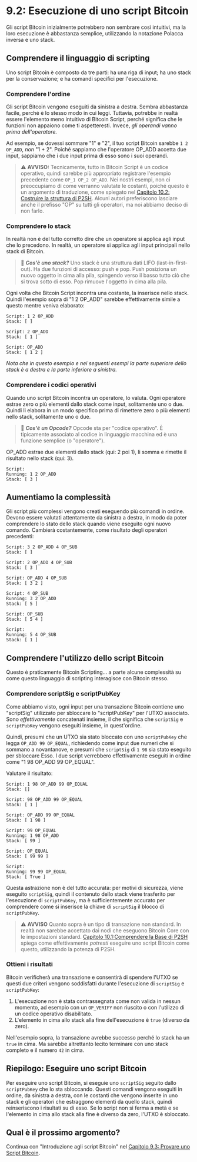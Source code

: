 # 9.2: Esecuzione di uno script Bitcoin

Gli script Bitcoin inizialmente potrebbero non sembrare così intuitivi, ma la loro esecuzione è abbastanza semplice, utilizzando la notazione Polacca inversa e uno stack.

## Comprendere il linguaggio di scripting

Uno script Bitcoin è composto da tre parti: ha una riga di input; ha uno stack per la conservazione; e ha comandi specifici per l'esecuzione.

### Comprendere l'ordine

Gli script Bitcoin vengono eseguiti da sinistra a destra. Sembra abbastanza facile, perché è lo stesso modo in cui leggi. Tuttavia, potrebbe in realtà essere l'elemento meno intuitivo di Bitcoin Script, perché significa che le funzioni non appaiono come ti aspetteresti. Invece, _gli operandi vanno prima dell'operatore._

Ad esempio, se dovessi sommare "1" e "2", il tuo script Bitcoin sarebbe `1 2 OP_ADD`, _non_ "1 + 2". Poiché sappiamo che l'operatore OP_ADD accetta due input, sappiamo che i due input prima di esso sono i suoi operandi.

> :warning: **AVVISO:** Tecnicamente, tutto in Bitcoin Script è un codice operativo, quindi sarebbe più appropriato registrare l'esempio precedente come `OP_1 OP_2 OP_ADD`. Nei nostri esempi, non ci preoccupiamo di come verranno valutate le costanti, poiché questo è un argomento di traduzione, come spiegato nel [Capitolo 10.2: Costruire la struttura di P2SH](10_2_Construire_la_Struttura_di_P2SH.md). Alcuni autori preferiscono lasciare anche il prefisso "OP" su tutti gli operatori, ma noi abbiamo deciso di non farlo.

### Comprendere lo stack

In realtà non è del tutto corretto dire che un operatore si applica agli input che lo precedono. In realtà, un operatore si applica agli input principali nello stack di Bitcoin.

> :book: ***Cos'è uno stack?*** Uno stack è una struttura dati LIFO (last-in-first-out). Ha due funzioni di accesso: push e pop. Push posiziona un nuovo oggetto in cima alla pila, spingendo verso il basso tutto ciò che si trova sotto di esso. Pop rimuove l'oggetto in cima alla pila.

Ogni volta che Bitcoin Script incontra una costante, la inserisce nello stack. Quindi l'esempio sopra di "1 2 OP_ADD" sarebbe effettivamente simile a questo mentre veniva elaborato:
```
Script: 1 2 OP_ADD
Stack: [ ]

Script: 2 OP_ADD
Stack: [ 1 ]

Script: OP_ADD
Stack: [ 1 2 ]
```
_Nota che in questo esempio e nei seguenti esempi la parte superiore dello stack è a destra e la parte inferiore a sinistra._

### Comprendere i codici operativi

Quando uno script Bitcoin incontra un operatore, lo valuta. Ogni operatore estrae zero o più elementi dallo stack come input, solitamente uno o due. Quindi li elabora in un modo specifico prima di rimettere zero o più elementi nello stack, solitamente uno o due.

> :book: ***Cos'è un Opcode?*** Opcode sta per "codice operativo". È tipicamente associato al codice in linguaggio macchina ed è una funzione semplice (o "operatore").

OP_ADD estrae due elementi dallo stack (qui: 2 poi 1), li somma e rimette il risultato nello stack (qui: 3).
```
Script:
Running: 1 2 OP_ADD
Stack: [ 3 ]
```

## Aumentiamo la complessità

Gli script più complessi vengono creati eseguendo più comandi in ordine. Devono essere valutati attentamente da sinistra a destra, in modo da poter comprendere lo stato dello stack quando viene eseguito ogni nuovo comando. Cambierà costantemente, come risultato degli operatori precedenti:
```
Script: 3 2 OP_ADD 4 OP_SUB
Stack: [ ]

Script: 2 OP_ADD 4 OP_SUB
Stack: [ 3 ]

Script: OP_ADD 4 OP_SUB
Stack: [ 3 2 ]

Script: 4 OP_SUB
Running: 3 2 OP_ADD
Stack: [ 5 ]

Script: OP_SUB
Stack: [ 5 4 ]

Script: 
Running: 5 4 OP_SUB
Stack: [ 1 ]
```

## Comprendere l'utilizzo dello script Bitcoin

Questo è praticamente Bitcoin Scripting... a parte alcune complessità su come questo linguaggio di scripting interagisce con Bitcoin stesso.

### Comprendere scriptSig e scriptPubKey

Come abbiamo visto, ogni input per una transazione Bitcoin contiene uno "scriptSig" utilizzato per sbloccare lo "scriptPubKey" per l'UTXO associato. Sono _effettivamente_ concatenati insieme, il che significa che `scriptSig` e `scriptPubKey` vengono eseguiti insieme, in quest'ordine.

Quindi, presumi che un UTXO sia stato bloccato con uno `scriptPubKey` che legga `OP_ADD 99 OP_EQUAL`, richiedendo come input due numeri che si sommano a novantanove, e presumi che `scriptSig` di `1 98` sia stato eseguito per sbloccare Esso. I due script verrebbero effettivamente eseguiti in ordine come "1 98 OP_ADD 99 OP_EQUAL".

Valutare il risultato:
```
Script: 1 98 OP_ADD 99 OP_EQUAL
Stack: []

Script: 98 OP_ADD 99 OP_EQUAL
Stack: [ 1 ]

Script: OP_ADD 99 OP_EQUAL
Stack: [ 1 98 ]

Script: 99 OP_EQUAL
Running: 1 98 OP_ADD
Stack: [ 99 ]

Script: OP_EQUAL
Stack: [ 99 99 ]

Script: 
Running: 99 99 OP_EQUAL
Stack: [ True ]
```
Questa astrazione non è del tutto accurata: per motivi di sicurezza, viene eseguito `scriptSig`, quindi il contenuto dello stack viene trasferito per l'esecuzione di `scriptPubKey`, ma è sufficientemente accurato per comprendere come si inserisce la chiave di `scriptSig` il blocco di `scriptPubKey`.

> :warning: **AVVISO** Quanto sopra è un tipo di transazione non standard. In realtà non sarebbe accettato dai nodi che eseguono Bitcoin Core con le impostazioni standard. [Capitolo 10.1:Comprendere la Base di P2SH](10_1_Comprendere_la_Base_di_P2SH.md) spiega come effettivamente _potresti_ eseguire uno script Bitcoin come questo, utilizzando la potenza di P2SH.

### Ottieni i risultati

Bitcoin verificherà una transazione e consentirà di spendere l'UTXO se questi due criteri vengono soddisfatti durante l'esecuzione di `scriptSig` e `scriptPubKey`:

 1. L'esecuzione non è stata contrassegnata come non valida in nessun momento, ad esempio con un `OP_VERIFY` non riuscito o con l'utilizzo di un codice operativo disabilitato.
 2. L'elemento in cima allo stack alla fine dell'esecuzione è `true` (diverso da zero).

Nell'esempio sopra, la transazione avrebbe successo perché lo stack ha un `true` in cima. Ma sarebbe altrettanto lecito terminare con uno stack completo e il numero `42` in cima.

## Riepilogo: Eseguire uno script Bitcoin

Per eseguire uno script Bitcoin, si eseguie uno `scriptSig` seguito dallo `scriptPubKey` che lo sta sbloccando. Questi comandi vengono eseguiti in ordine, da sinistra a destra, con le costanti che vengono inserite in uno stack e gli operatori che estraggono elementi da quello stack, quindi reinseriscono i risultati su di esso. Se lo script non si ferma a metà e se l'elemento in cima allo stack alla fine è diverso da zero, l'UTXO è sbloccato.

## Qual è il prossimo argomento?

Continua con "Introduzione agli script Bitcoin" nel [Capitolo 9.3: Provare uno Script Bitcoin](09_3_Provare_uno_Script_Bitcoin.md).
